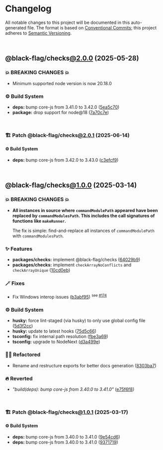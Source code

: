 # Changelog

All notable changes to this project will be documented in this auto-generated
file. The format is based on [Conventional Commits][1];
this project adheres to [Semantic Versioning][2].

<br />

## @black-flag/checks[@2.0.0][3] (2025-05-28)

### 💥 BREAKING CHANGES 💥

- Minimum supported node version is now 20.18.0

### ⚙️ Build System

- **deps:** bump core-js from 3.41.0 to 3.42.0 ([5ea5c70][4])
- **package:** drop support for node\@18 ([7a70c7e][5])

<br />

### 🏗️ Patch @black-flag/checks[@2.0.1][6] (2025-06-14)

#### ⚙️ Build System

- **deps:** bump core-js from 3.42.0 to 3.43.0 ([c3efcf9][7])

<br />

## @black-flag/checks[@1.0.0][8] (2025-03-14)

### 💥 BREAKING CHANGES 💥

- **All instances in source where `commandModulePath` appeared have been replaced by `commandModulesPath`. This includes the call signatures of functions like `makeRunner`.**

  The fix is simple: find-and-replace all instances of `commandModulePath` with `commandModulesPath`.

### ✨ Features

- **packages/checks:** implement @black-flag/checks ([64029b9][9])
- **packages/checks:** implement `checkArrayNoConflicts` and `checkArrayUnique` ([10cd0eb][10])

### 🪄 Fixes

- Fix Windows interop issues ([b3abf95][11]) <sup>see [#174][12]</sup>

### ⚙️ Build System

- **husky:** force lint-staged (via husky) to only use global config file ([5d3f2cc][13])
- **husky:** update to latest hooks ([75d5c66][14])
- **tsconfig:** fix internal path resolution ([fbe3a69][15])
- **tsconfig:** upgrade to NodeNext ([d3a499e][16])

### 🧙🏿 Refactored

- Rename and restructure exports for better docs generation ([8303ba7][17])

### 🔥 Reverted

- _"build(deps): bump core-js from 3.40.0 to 3.41.0"_ ([e75f6f8][18])

<br />

### 🏗️ Patch @black-flag/checks[@1.0.1][19] (2025-03-17)

#### ⚙️ Build System

- **deps:** bump core-js from 3.40.0 to 3.41.0 ([9e54cd6][20])
- **deps:** bump core-js from 3.40.0 to 3.41.0 ([9371719][21])

[1]: https://conventionalcommits.org
[2]: https://semver.org
[3]: https://github.com/Xunnamius/black-flag/compare/@black-flag/checks@1.0.1...@black-flag/checks@2.0.0
[4]: https://github.com/Xunnamius/black-flag/commit/5ea5c70550ccc2a12215d01814d269abf0a5a82a
[5]: https://github.com/Xunnamius/black-flag/commit/7a70c7e44633bf3b15b0662ce212ece66de038c8
[6]: https://github.com/Xunnamius/black-flag/compare/@black-flag/checks@2.0.0...@black-flag/checks@2.0.1
[7]: https://github.com/Xunnamius/black-flag/commit/c3efcf96f063e046e6686e81d7a948af135031e5
[8]: https://github.com/Xunnamius/black-flag/compare/d3a499e7aeddf23d392479b2cf99cc98bce8226f...@black-flag/checks@1.0.0
[9]: https://github.com/Xunnamius/black-flag/commit/64029b9dc0d1e8224d65d2e6c9653b2c09abb962
[10]: https://github.com/Xunnamius/black-flag/commit/10cd0ebc0304d033218ec4dffba0c41cb2e85ff6
[11]: https://github.com/Xunnamius/black-flag/commit/b3abf95ca2958d5d2fca1091178c050ef88fe5f5
[12]: https://github.com/Xunnamius/black-flag/issues/174
[13]: https://github.com/Xunnamius/black-flag/commit/5d3f2ccdfcd615917892d27a5c2cfa1b28879e0c
[14]: https://github.com/Xunnamius/black-flag/commit/75d5c66bcce8f0c2c139962f7ddd28aa0c9499d7
[15]: https://github.com/Xunnamius/black-flag/commit/fbe3a699a9063ed7da08311a22fe798672583b0f
[16]: https://github.com/Xunnamius/black-flag/commit/d3a499e7aeddf23d392479b2cf99cc98bce8226f
[17]: https://github.com/Xunnamius/black-flag/commit/8303ba7f438ae7f7dedfc2b6f5fd396cab32b252
[18]: https://github.com/Xunnamius/black-flag/commit/e75f6f8fa90784f1aefab49305a99e7b839b615b
[19]: https://github.com/Xunnamius/black-flag/compare/@black-flag/checks@1.0.0...@black-flag/checks@1.0.1
[20]: https://github.com/Xunnamius/black-flag/commit/9e54cd6bf33b63e1035fbaa43931944266cfe21b
[21]: https://github.com/Xunnamius/black-flag/commit/937171967cd8887a8aba12cbb23c0adffacc6c78
